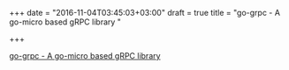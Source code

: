 +++
date = "2016-11-04T03:45:03+03:00"
draft = true
title = "go-grpc - A go-micro based gRPC library "

+++

<p><a href="https://t.co/1f9Wy7xkiD">go-grpc - A go-micro based gRPC library </a></p>
